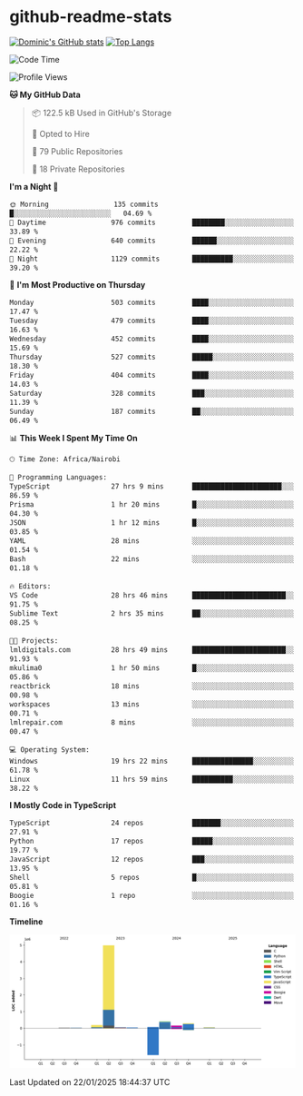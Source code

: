 # github-readme-stats
[![Dominic's GitHub stats](https://github-readme-stats.vercel.app/api?username=Domengo&show_icons=true)](https://github.com/anuraghazra/github-readme-stats)
[![Top Langs](https://github-readme-stats.vercel.app/api/top-langs/?username=Domengo&show_icons=true)](https://github.com/Domengo/github-readme-stats)

<!--START_SECTION:waka-->
![Code Time](http://img.shields.io/badge/Code%20Time-979%20hrs%2018%20mins-blue)

![Profile Views](http://img.shields.io/badge/Profile%20Views-10-blue)

**🐱 My GitHub Data** 

> 📦 122.5 kB Used in GitHub's Storage 
 > 
> 💼 Opted to Hire
 > 
> 📜 79 Public Repositories 
 > 
> 🔑 18 Private Repositories 
 > 
**I'm a Night 🦉** 

```text
🌞 Morning                135 commits         █░░░░░░░░░░░░░░░░░░░░░░░░   04.69 % 
🌆 Daytime                976 commits         ████████░░░░░░░░░░░░░░░░░   33.89 % 
🌃 Evening                640 commits         ██████░░░░░░░░░░░░░░░░░░░   22.22 % 
🌙 Night                  1129 commits        ██████████░░░░░░░░░░░░░░░   39.20 % 
```
📅 **I'm Most Productive on Thursday** 

```text
Monday                   503 commits         ████░░░░░░░░░░░░░░░░░░░░░   17.47 % 
Tuesday                  479 commits         ████░░░░░░░░░░░░░░░░░░░░░   16.63 % 
Wednesday                452 commits         ████░░░░░░░░░░░░░░░░░░░░░   15.69 % 
Thursday                 527 commits         █████░░░░░░░░░░░░░░░░░░░░   18.30 % 
Friday                   404 commits         ████░░░░░░░░░░░░░░░░░░░░░   14.03 % 
Saturday                 328 commits         ███░░░░░░░░░░░░░░░░░░░░░░   11.39 % 
Sunday                   187 commits         ██░░░░░░░░░░░░░░░░░░░░░░░   06.49 % 
```


📊 **This Week I Spent My Time On** 

```text
🕑︎ Time Zone: Africa/Nairobi

💬 Programming Languages: 
TypeScript               27 hrs 9 mins       ██████████████████████░░░   86.59 % 
Prisma                   1 hr 20 mins        █░░░░░░░░░░░░░░░░░░░░░░░░   04.30 % 
JSON                     1 hr 12 mins        █░░░░░░░░░░░░░░░░░░░░░░░░   03.85 % 
YAML                     28 mins             ░░░░░░░░░░░░░░░░░░░░░░░░░   01.54 % 
Bash                     22 mins             ░░░░░░░░░░░░░░░░░░░░░░░░░   01.18 % 

🔥 Editors: 
VS Code                  28 hrs 46 mins      ███████████████████████░░   91.75 % 
Sublime Text             2 hrs 35 mins       ██░░░░░░░░░░░░░░░░░░░░░░░   08.25 % 

🐱‍💻 Projects: 
lmldigitals.com          28 hrs 49 mins      ███████████████████████░░   91.93 % 
mkulima0                 1 hr 50 mins        █░░░░░░░░░░░░░░░░░░░░░░░░   05.86 % 
reactbrick               18 mins             ░░░░░░░░░░░░░░░░░░░░░░░░░   00.98 % 
workspaces               13 mins             ░░░░░░░░░░░░░░░░░░░░░░░░░   00.71 % 
lmlrepair.com            8 mins              ░░░░░░░░░░░░░░░░░░░░░░░░░   00.47 % 

💻 Operating System: 
Windows                  19 hrs 22 mins      ███████████████░░░░░░░░░░   61.78 % 
Linux                    11 hrs 59 mins      ██████████░░░░░░░░░░░░░░░   38.22 % 
```

**I Mostly Code in TypeScript** 

```text
TypeScript               24 repos            ███████░░░░░░░░░░░░░░░░░░   27.91 % 
Python                   17 repos            █████░░░░░░░░░░░░░░░░░░░░   19.77 % 
JavaScript               12 repos            ███░░░░░░░░░░░░░░░░░░░░░░   13.95 % 
Shell                    5 repos             █░░░░░░░░░░░░░░░░░░░░░░░░   05.81 % 
Boogie                   1 repo              ░░░░░░░░░░░░░░░░░░░░░░░░░   01.16 % 
```



**Timeline**

![Lines of Code chart](https://raw.githubusercontent.com/Domengo/Domengo/main/assets/bar_graph.png)


 Last Updated on 22/01/2025 18:44:37 UTC
<!--END_SECTION:waka-->


